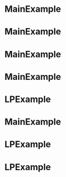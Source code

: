 # MainExample
# MainExample
# MainExample
# MainExample
# LPExample
# MainExample
# LPExample
# LPExample

